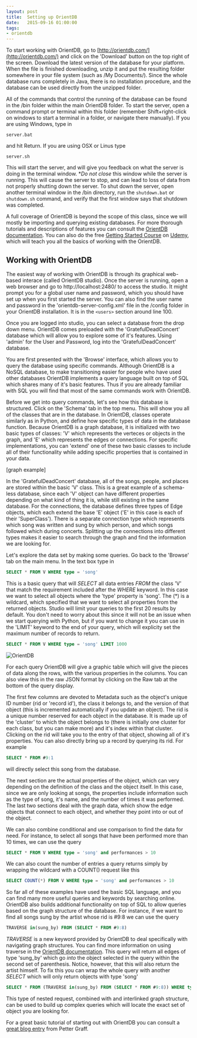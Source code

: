 ```yaml
---
layout: post
title:  Setting up OrientDB
date:   2015-09-16 01:00:00
tags:
- orientdb
---
```


To start working with OrientDB, go to [http://orientdb.com/](http://orientdb.com/) and click on the 'Download' button on the top right of the screen. Download the latest version of the database for your platform. When the file is finished downloading, unzip it and put the resulting folder somewhere in your file system (such as /My Documents/). Since the whole database runs completely in Java, there is no installation procedure, and the database can be used directly from the unzipped folder.

All of the commands that control the running of the database can be found in the /bin folder within the main OrientDB folder. To start the server, open a command prompt or terminal within this folder (remember Shift+right-click on windows to start a terminal in a folder, or navigate there manually). If you are using Windows, type in

```
server.bat
```

and hit Return. If you are using OSX or Linus type

```
server.sh
```

This will start the server, and will give you feedback on what the server is doing in the terminal window. **Do not close* this window while the server is running. This will cause the server to stop, and can lead to loss of data from not properly shutting down the server. To shut down the server, open another terminal window in the /bin directory, run the `shutdown.bat` or `shutdown.sh` command, and verify that the first window says that shutdown was completed.

A full coverage of OrientDB is beyond the scope of this class, since we will mostly be importing and querying existing databases. For more thorough tutorials and descriptions of features you can consult the [OrientDB documentation](http://orientdb.com/docs/last/). You can also do the free [Getting Started Course](http://orientdb.com/getting-started/) on [Udemy](https://www.udemy.com/orientdb-getting-started/), which will teach you all the basics of working with the OrientDB.

## Working with OrientDB

The easiest way of working with OrientDB is through its graphical web-based interace (called OrientDB studio). Once the server is running, open a web browser and go to http://localhost:2480/ to access the studio. It might prompt you for a global user name and password, which you should have set up when you first started the server. You can also find the user name and password in the 'orientdb-server-config.xml' file in the /config folder in your OrientDB installation. It is in the `<users>` section around line 100.

Once you are logged into studio, you can select a database from the drop down menu. OrientDB comes preloaded with the 'GratefulDeadConcert' database which will allow you to explore some of it's features. Using 'admin' for the User and Password, log into the 'GratefulDeadConcert' database.

You are first presented with the 'Browse' interface, which allows you to query the database using specific commands. Although OrientDB is a NoSQL database, to make transitioning easier for people who have used other databases OrientDB implements a query language built on top of SQL which shares many of it's basic features. Thus if you are already familiar with SQL you will find that most of the same commands work with OrientDB.

Before we get into query commands, let's see how this database is structured. Click on the 'Schema' tab in the top menu. This will show you all of the classes that are in the database. In OrientDB, classes operate similarly as in Python, and define how specific types of data in the database function. Because OrientDB is a graph database, it is initialized with two basic types of classes: 'V' which represents the verteces or objects in the graph, and 'E' which represents the edges or connections. For specific implementations, you can 'extend' one of these two basic classes to include all of their functionality while adding specific properties that is contained in your data.

[graph example]

In the 'GratefulDeadConcert' database, all of the songs, people, and places are stored within the basic 'V' class. This is a great example of a schema-less database, since each 'V' object can have different properties depending on what kind of thing it is, while still existing in the same database. For the connections, the database defines three types of Edge objects, which each extend the base 'E' object ('E' in this case is each of their 'SuperClass'). There is a separate connection type which represents which song was written and sung by which person, and which songs followed which during concerts. Splitting up the connections into different types makes it easier to search through the graph and find the information we are looking for.

Let's explore the data set by making some queries. Go back to the 'Browse' tab on the main menu. In the text box type in

```sql
SELECT * FROM V WHERE type = 'song'
```

This is a basic query that will *SELECT* all data entries *FROM* the class 'V' that match the requirement included after the *WHERE* keyword. In this case we want to select all objects where the 'type' property is 'song'. The (*) is a wildcard, which specified that we want to select all properties from the returned objects. Studio will limit your queries to the first 20 results by default. You don't need to worry about this since it will not be an issue when we start querying with Python, but if you want to change it you can use in the 'LIMIT' keyword to the end of your query, which will explicity set the maximum number of records to return.

```sql
SELECT * FROM V WHERE type = 'song' LIMIT 1000
```

![OrientDB](/dmc/images/orientdb01.png)

For each query OrientDB will give a graphic table which will give the pieces of data along the rows, with the various properties in the columns. You can also view this in the raw JSON format by clicking on the Raw tab at the bottom of the query display. 

The first few columns are devoted to Metadata such as the object's unique ID number (rid or 'record id'), the class it belongs to, and the version of that object (this is incremented automatically if you update an object). The rid is a unique number reserved for each object in the database. It is made up of the 'cluster' to which the object belongs to (there is initially one cluster for each class, but you can make more) and it's index within that cluster. Clicking on the rid will take you to the entry of that object, showing all of it's properties. You can also directly bring up a record by querying its rid. For example

```sql
SELECT * FROM #9:1
```

will directly select this song from the database.

The next section are the actual properties of the object, which can very depending on the definition of the class and the object itself. In this case, since we are only looking at songs, the properties include information such as the type of song, it's name, and the number of times it was performed. The last two sections deal with the graph data, which show the edge objects that connect to each object, and whether they point into or out of the object.

We can also combine conditional and use comparison to find the data for need. For instance, to select all songs that have been performed more than 10 times, we can use the query

```sql
SELECT * FROM V WHERE type = 'song' and performances > 10
```

We can also count the number of entries a query returns simply by wrapping the wildcard with a COUNT() request like this

```sql
SELECT COUNT(*) FROM V WHERE type = 'song' and performances > 10
```

So far all of these examples have used the basic SQL language, and you can find many more useful queries and keywords by searching online. OrientDB also builds additional functionality on top of SQL to allow queries based on the graph structure of the database. For instance, if we want to find all songs sung by the artist whose rid is #9:8 we can use the query

```sql
TRAVERSE in(sung_by) FROM (SELECT * FROM #9:8)
```

*TRAVERSE* is a new keyword provided by OrientDB to deal specifically with navigating graph structures. You can find more information on using traverse in the [OrientDB documentation](http://orientdb.com/docs/2.0/orientdb.wiki/SQL-Traverse.html). This query will return all edges of type 'sung_by' which go *into* the object selected in the query within the second set of parenthesis. Notice, however, that this will also return the artist himself. To fix this you can wrap the whole query with another *SELECT* which will only return objects with type 'song'

```sql
SELECT * FROM (TRAVERSE in(sung_by) FROM (SELECT * FROM #9:8)) WHERE type = 'song'
```

This type of nested request, combined with and interlinked graph structure, can be used to build up complex queries which will locate the exact set of object you are looking for.

For a great basic tutorial of starting out with OrientDB you can consult a [great blog entry](http://pettergraff.blogspot.com/2014/01/getting-started-with-orientdb.html) from Petter Graff.